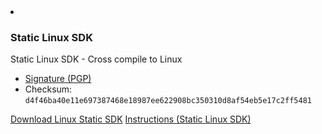 <li class="grid-level-1 featured">
  <h3>Static Linux SDK </h3>
  <p class="description">
    Static Linux SDK - Cross compile to Linux
    <ul>
      <li><a href="https://download.swift.org/swift-6.0.1-release/static-sdk/swift-6.0.1-RELEASE/swift-6.0.1-RELEASE_static-linux-0.0.1.artifactbundle.tar.gz.sig">Signature (PGP)</a>
      </li>
      <li>
        Checksum: <code>d4f46ba40e11e697387468e18987ee622908bc350310d8af54eb5e17c2ff5481</code></li>
    </ul>
  </p>
  <a href="https://download.swift.org/swift-6.0.1-release/static-sdk/swift-6.0.1-RELEASE/swift-6.0.1-RELEASE_static-linux-0.0.1.artifactbundle.tar.gz" class="cta-secondary">Download Linux Static SDK</a>
  <a href="/documentation/articles/static-linux-getting-started.html" class="cta-secondary">Instructions (Static Linux SDK)</a>
</li>
